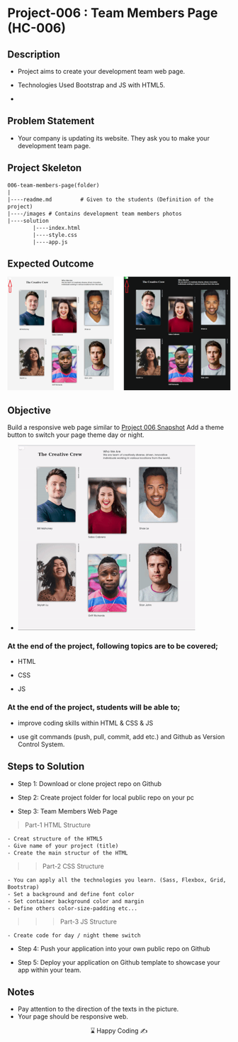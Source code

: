# Project-006 : Team Members Page (HC-006)

## Description
- Project aims to create your development team web page.

- Technologies Used Bootstrap and JS with HTML5.

- 


## Problem Statement

- Your company is updating its website. They ask you to make your development team page.

## Project Skeleton 

```
006-team-members-page(folder)
|
|----readme.md         # Given to the students (Definition of the project)
|----/images # Contains development team members photos         
|----solution
        |----index.html  
        |----style.css   
        |----app.js
```

## Expected Outcome

![Project 006 Snapshot](Project_006_.png)

## Objective

Build a responsive web page similar to [Project 006 Snapshot](Project_006_.png)
Add a theme button to switch your page theme day or night.

- ![Project 006 Snapshot](project.gif)

### At the end of the project, following topics are to be covered;

- HTML 

- CSS

- JS


### At the end of the project, students will be able to;

- improve coding skills within HTML & CSS & JS

- use git commands (push, pull, commit, add etc.) and Github as Version Control System.

## Steps to Solution
  
- Step 1: Download or clone project repo on Github 

- Step 2: Create project folder for local public repo on your pc

- Step 3: Team Members Web Page

>Part-1 HTML Structure

	- Creat structure of the HTML5
	- Give name of your project (title)
	- Create the main structur of the HTML

>>Part-2 CSS Structure

    - You can apply all the technologies you learn. (Sass, Flexbox, Grid, Bootstrap)
	- Set a background and define font color
	- Set container background color and margin
	- Define others color-size-padding etc...

>>>Part-3 JS Structure

	- Create code for day / night theme switch
	
- Step 4: Push your application into your own public repo on Github

- Step 5: Deploy your application on Github template to showcase your app within your team.

## Notes

- Pay attention to the direction of the texts in the picture.
- Your page should be responsive web.

<center> ⌛ Happy Coding  ✍ </center>

